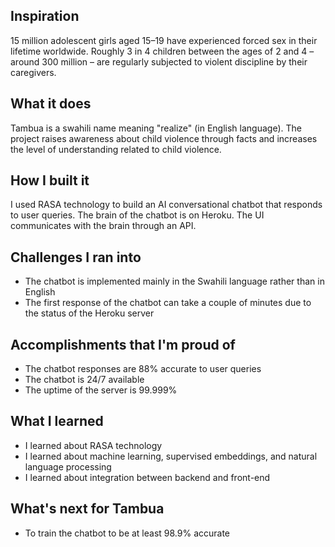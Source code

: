 ## Inspiration

15 million adolescent girls aged 15–19 have experienced forced sex in their lifetime worldwide. Roughly 3 in 4 children between the ages of 2 and 4 – around 300 million – are regularly subjected to violent discipline by their caregivers.

## What it does

Tambua is a swahili name meaning "realize" (in English language). The project raises awareness about child violence through facts and increases the level of understanding related to child violence.

## How I built it

I used RASA technology to build an AI conversational chatbot that responds to user queries. The brain of the chatbot is on Heroku. The UI communicates with the brain through an API.

## Challenges I ran into

- The chatbot is implemented mainly in the Swahili language rather than in English
- The first response of the chatbot can take a couple of minutes due to the status of the Heroku server

## Accomplishments that I'm proud of

- The chatbot responses are 88% accurate to user queries
- The chatbot is 24/7 available
- The uptime of the server is 99.999%

## What I learned

- I learned about RASA technology
- I learned about machine learning, supervised embeddings, and natural language processing
- I learned about integration between backend and front-end

## What's next for Tambua

- To train the chatbot to be at least 98.9% accurate
